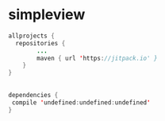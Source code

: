 # simpleview

```Java
allprojects {
  repositories {
		...
		maven { url 'https://jitpack.io' }
	}
}
  
  
dependencies {
 compile 'undefined:undefined:undefined'
}
```
